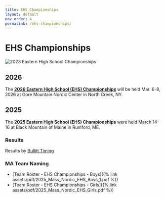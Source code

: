 ```yaml
---
title: EHS Championships
layout: default
nav_order: 4
permalink: /ehs-championships/
---
```


# EHS Championships

<img 
  src="{{ site.baseurl }}/assets/images/2023_ehs_championships.jpg" 
  alt="2023 Eastern High School Championships"
  class="float-right">


## 2026

The **[2026 Eastern High School (EHS) Championships](https://nensa.net/eastern-hs-championships/)** will be held Mar. 6-8, 2026 at Gore Mountain Nordic Center in North Creek, NY.

## 2025

The **2025 Eastern High School (EHS) Championships** were held March 14-16 at Black Mountain of Maine in Rumford, ME.

### Results

Results by [Bullitt Timing](https://bullitttiming.com/events/EHS-2025)

### MA Team Naming

- [Team Roster - EHS Championships - Boys]({% link assets/pdf/2025_Mass_Nordic_EHS_Boys_1.pdf %})
- [Team Roster - EHS Championships - Girls]({% link assets/pdf/2025_Mass_Nordic_EHS_Girls.pdf %})

